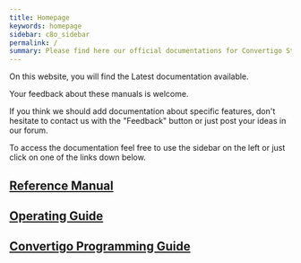 ```yaml
---
title: Homepage
keywords: homepage
sidebar: c8o_sidebar
permalink: /
summary: Please find here our official documentations for Convertigo Studio and Convertigo Low Code Platform.
---
```

On this website, you will find the Latest documentation available.

Your feedback about these manuals is welcome.

If you think we should add documentation about specific features, don't hesitate to contact us with the "Feedback" button or just post your ideas in our forum.

To access the documentation feel free to use the sidebar on the left or just click on one of the links down below.

## [Reference Manual](reference-manual/)
## [Operating Guide](operating-guide/)
## [Convertigo Programming Guide](programming-guide/)


